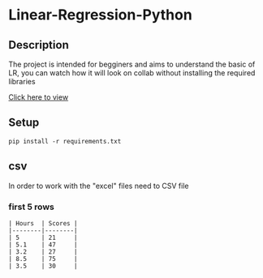 # Linear-Regression-Python
## Description
<p>The project is intended for begginers and aims to understand the basic of LR, you can watch how it will look on collab without installing the required libraries</p>
<a href="https://colab.research.google.com/drive/1ljtf6FTteFNOFsBLAXf7qoR8aRTIkt-t">Click here to view</a>

## Setup
```pip install -r requirements.txt```

## csv
In order to work with the "excel" files need to CSV file
</h>

### first 5 rows
```
| Hours  | Scores |
|--------|--------|
| 5      | 21     |
| 5.1    | 47     |
| 3.2    | 27     |
| 8.5    | 75     |
| 3.5    | 30     |
```

